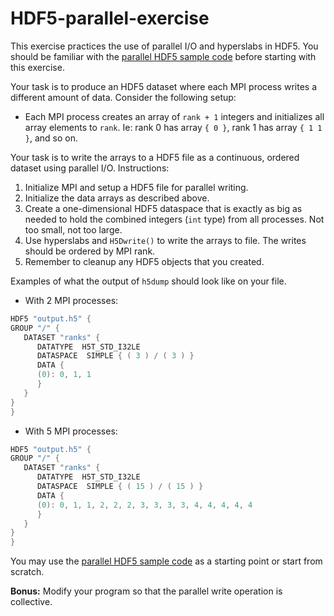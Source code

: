 # HDF5-parallel-exercise

This exercise practices the use of parallel I/O and hyperslabs in HDF5. You should be familiar with the [parallel HDF5 sample code](../hdf5-parallel-example/) before starting with this exercise.

Your task is to produce an HDF5 dataset where each MPI process writes a different amount of data. Consider the following setup:
- Each MPI process creates an array of `rank + 1` integers and initializes all array elements to `rank`. Ie: rank 0 has array `{ 0 }`, rank 1 has array `{ 1 1 }`, and so on.

Your task is to write the arrays to a HDF5 file as a continuous, ordered dataset using parallel I/O. Instructions:
1. Initialize MPI and setup a HDF5 file for parallel writing.
2. Initialize the data arrays as described above.
3. Create a one-dimensional HDF5 dataspace that is exactly as big as needed to hold the combined integers (`int` type) from all processes. Not too small, not too large.
4. Use hyperslabs and `H5Dwrite()` to write the arrays to file. The writes should be ordered by MPI rank.
5. Remember to cleanup any HDF5 objects that you created.

Examples of what the output of `h5dump` should look like on your file.
- With 2 MPI processes:
```c
HDF5 "output.h5" {
GROUP "/" {
   DATASET "ranks" {
      DATATYPE  H5T_STD_I32LE
      DATASPACE  SIMPLE { ( 3 ) / ( 3 ) }
      DATA {
      (0): 0, 1, 1
      }
   }
}
}
```
- With 5 MPI processes:
```c
HDF5 "output.h5" {
GROUP "/" {
   DATASET "ranks" {
      DATATYPE  H5T_STD_I32LE
      DATASPACE  SIMPLE { ( 15 ) / ( 15 ) }
      DATA {
      (0): 0, 1, 1, 2, 2, 2, 3, 3, 3, 3, 4, 4, 4, 4, 4
      }
   }
}
}
```

You may use the [parallel HDF5 sample code](../hdf5-parallel-example/) as a starting point or start from scratch.

**Bonus:** Modify your program so that the parallel write operation is collective.
